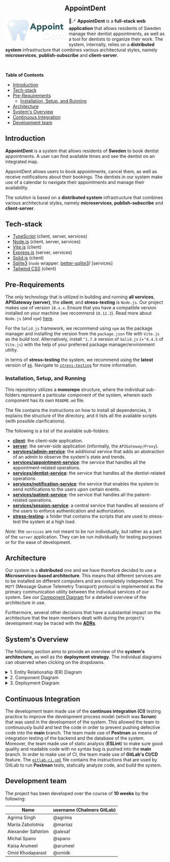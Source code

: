 <h2 align="center">AppointDent</h2>

<img src="docs/imgs/logo.png" align="left" alt="AppointDent Logo" width="200"/>

&#129463;&#129701; **AppointDent** is a **full-stack web application** that allows residents of Sweden
manage their dentist appointments, as well as a tool for dentists to organize
their work. The system, internally, relies on a **distributed system** infrastructure that combines various architectural styles, namely **microservices**, **publish-subscribe** and **client-server**.

<br>

**Table of Contents**

- [Introduction](#introduction)
- [Tech-stack](#tech-stack)
- [Pre-Requirements](#pre-requirements)
  - [Installation, Setup, and Running](#installation-setup-and-running)
- [Architecture](#architecture)
- [System's Overview](#systems-overview)
- [Continuous Integration](#continuous-integration)
- [Development team](#development-team)

<!-- table of contents subject to be updated -->

## Introduction

**AppointDent** is a system that allows residents of **Sweden** to book dentist
appointments. A user can find available times and see the dentist on an
integrated map.

AppointDent allows users to book appointments, cancel them, as well as receive
notifications about their bookings. The dentists in our system make use of a
calendar to navigate their appointments and manage their availability.

The solution is based on a **distributed system** infrastructure that combines
various architectural styles, namely **microservices**, **publish-subscribe**
and **client-server**.

## Tech-stack

- [TypeScript](https://github.com/microsoft/TypeScript) (client, server, services)
- [Node.js](https://nodejs.org/en/) (client, server, services)
- [Vite.js](https://vitejs.dev/) (client)
- [Express.js](https://expressjs.com/) (server, services)
- [Solid.js](https://www.solidjs.com/) (client)
- [Sqlite3](https://www.sqlite.org/index.html) (`node` wrapper: [better-sqlite3](https://github.com/WiseLibs/better-sqlite3)) \[services\]
- [Tailwind CSS](https://tailwindcss.com/) (client)

## Pre-Requirements

The only technology that is utilized in building and running **all services**, **APIGateway (server)**, the **client**, and **stress-testing** is `Node.js`. Our project makes use of version `18.x.x`. Ensure that you have a compatible version installed on your machine (we recommend `18.12.2`). Read more about `Node.js` (and `npm`) [here](https://nodejs.org/en/).

For the `Solid.js` framework, we recommend using `npm` as the package manager and installing the version from the `package.json` file with `Vite.js` as the build tool.
Alternatively, install `^1.7.8` version of `Solid.js` (+`^4.4.5` of `Vite.js`) with the help of your preferred package manager/environment utility.

In terms of **stress-testing** the system, we recommend using the **latest** version of [`k6`](https://k6.io/). Navigate to [`stress-testing`](./stress-testing/README.md) for more information.

### Installation, Setup, and Running

This repository utilizes a **monorepo** structure, where the individual sub-folders represent a particular component of the system, wherein each component has its own `README.md` file.

The file contains the instructions on how to install all dependencies, it explains the structure of the directory, and it lists all the available scripts (with possible clarifications).

The following is a list of the available sub-folders:

- [**client**](./client/README.md): the client-side application.
- [**server**](./server/README.md): the server-side application (informally, the `APIGateway/Proxy`).
- [**services/admin-service**](./services/admin-service/README.md): the additional service that adds an abstraction of an admin to observe the system's state and trends.
- [**services/appointment-service**](./services/appointment-service/README.md): the service that handles all the appointment-related operations.
- [**services/dentist-service**](./services/dentist-service/README.md): the service that handles all the dentist-related operations.
- [**services/notification-service**](./services/notification-service/README.md): the service that enables the system to send notifications to the users upon certain events.
- [**services/patient-service**](./services/patient-service/README.md): the service that handles all the patient-related operations.
- [**services/session-service**](./services/session-service/README.md): a central service that handles all sessions of the users to enforce authentication and authorization.
- [**stress-testing**](./stress-testing/README.md): a folder that contains the scripts that are used to stress-test the system at a high load.

*Note*: the `services` are not meant to be run individually, but rather as a part of the `server` application. They can be run individually for testing purposes or for the ease of development.

## Architecture

Our system is a **distributed** one and we have therefore decided to use a
**Microservices-based architecture**. This means that different services are to
be installed on different computers and are completely independent. The `MQTT`
(Message Queue Telemetry Transport) protocol is implemented as the primary
communication utility between the individual services of our system.
See our [Component Diagram](#systems-overview) for a detailed overview of the
architecture in use.

Furthermore, several other decisions that have a substantial
impact on the architecture that the team members dealt with during the project's
development may be traced with the [**ADRs**](https://git.chalmers.se/courses/dit355/2023/student-teams/dit356-2023-02/group-02/-/tree/main/docs/adrs?ref_type=heads).

## System's Overview

The following section aims to provide an overview of the **system's architecture**, as well as the **deployment strategy**. The individual diagrams can observed when clicking on the dropdowns.

<details>
  <summary>1. Entity Relationship (ER) Diagram</summary>

  ![ER Diagram](./docs/diagrams/ERdiagram.png)

</details>

<details>
  <summary>2. Component Diagram</summary>

  ![Component Diagram](./docs/diagrams/ComponentDiagram.png)

</details>

<details>
  <summary>3. Deployment Diagram</summary>

  ![DeploymentDiagram](./docs/diagrams/DeploymentDiagram.png)

</details>

## Continuous Integration

The development team made use of the **continuos integration (CI)** testing
practice to improve the development process model (which was **Scrum**) that was
used in the development of the system. This allowed the team to continuously
build and test the code in order to prevent pushing defective code into the
**main** branch.
The team made use of **Postman** as means of integration testing of the backend
and the database of the system. Moreover, the team made use of static analysis
(**ESLint**) to make sure good quality and readable code with no syntax bug is
pushed into the **main** branch. 
In order to make use of CI, the team made use of **GitLab's CI/CD** feature. The
[`gitlab-ci.yml`](https://git.chalmers.se/courses/dit355/2023/student-teams/dit356-2023-02/group-02/-/blob/main/.gitlab-ci.yml?ref_type=heads)
file contains the instructions that are used by GitLab to run
**Postman** tests, statically analyze code, and build the system.

## Development team

The project has been developed over the course of **10 weeks** by the following:

| Name               | username (Chalmers GitLab) |
|--------------------|----------------------------|
| Agrima Singh       | @agrima                    |
| Mariia Zabolotnia  | @mariiaz                   |
| Alexander Säfström | @alesaf                    |
| Michal Spano       | @spano                     |
| Kaisa Arumeel      | @arumeel                   |
| Omid Khodaparast   | @omidk                     |
